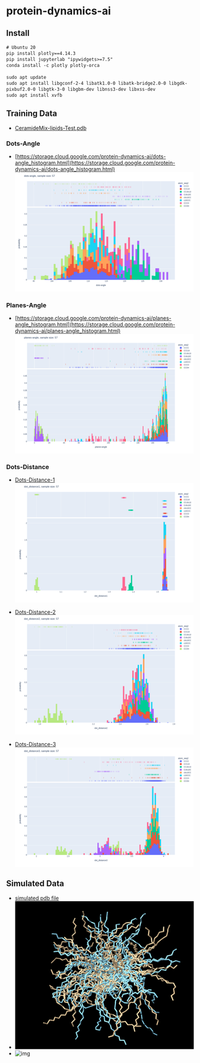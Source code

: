 # protein-dynamics-ai  

## Install 
```
# Ubuntu 20
pip install plotly==4.14.3
pip install jupyterlab "ipywidgets>=7.5"
conda install -c plotly plotly-orca

sudo apt update
sudo apt install libgconf-2-4 libatk1.0-0 libatk-bridge2.0-0 libgdk-pixbuf2.0-0 libgtk-3-0 libgbm-dev libnss3-dev libxss-dev
sudo apt install xvfb
```

## Training Data
* [CeramideMix-lipids-Test.pdb](CeramideMix-lipids-Test.pdb)

### Dots-Angle
* [https://storage.cloud.google.com/protein-dynamics-ai/dots-angle_histogram.html](https://storage.cloud.google.com/protein-dynamics-ai/dots-angle_histogram.html)
![img](output/dots-angle_histogram.png)


### Planes-Angle
* [https://storage.cloud.google.com/protein-dynamics-ai/planes-angle_histogram.html](https://storage.cloud.google.com/protein-dynamics-ai/planes-angle_histogram.html)
![img](output/planes-angle_histogram.png)


### Dots-Distance
* [Dots-Distance-1](https://storage.cloud.google.com/protein-dynamics-ai/dot_distance1_histogram.html)
![img](output/dot_distance1_histogram.png)

* [Dots-Distance-2](https://storage.cloud.google.com/protein-dynamics-ai/dot_distance2_histogram.html)
![img](output/dot_distance2_histogram.png)

* [Dots-Distance-3](https://storage.cloud.google.com/protein-dynamics-ai/dot_distance3_histogram.html)
![img](output/dot_distance3_histogram.png)


## Simulated Data
* [simulated pdb file](data_sim_all.pdb)
* ![img](./image.png)
* ![img](./output/pdb_trajectory.gif)
